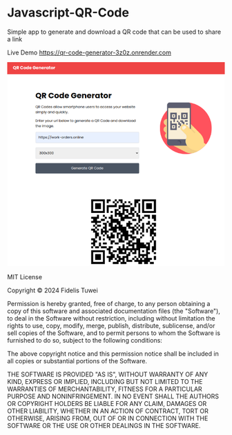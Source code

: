 # Javascript-QR-Code
Simple app to generate and download a QR code that can be used to share a link

Live Demo https://qr-code-generator-3z0z.onrender.com

![QR Code Generator](<Screenshot from 2024-02-14 10-45-03.png>)

MIT License

Copyright © 2024 Fidelis Tuwei

Permission is hereby granted, free of charge, to any person obtaining a copy of this software and associated documentation files (the "Software"), to deal in the Software without restriction, including without limitation the rights to use, copy, modify, merge, publish, distribute, sublicense, and/or sell copies of the Software, and to permit persons to whom the Software is furnished to do so, subject to the following conditions:

The above copyright notice and this permission notice shall be included in all copies or substantial portions of the Software.

THE SOFTWARE IS PROVIDED "AS IS", WITHOUT WARRANTY OF ANY KIND, EXPRESS OR IMPLIED, INCLUDING BUT NOT LIMITED TO THE WARRANTIES OF MERCHANTABILITY, FITNESS FOR A PARTICULAR PURPOSE AND NONINFRINGEMENT. IN NO EVENT SHALL THE AUTHORS OR COPYRIGHT HOLDERS BE LIABLE FOR ANY CLAIM, DAMAGES OR OTHER LIABILITY, WHETHER IN AN ACTION OF CONTRACT, TORT OR OTHERWISE, ARISING FROM, OUT OF OR IN CONNECTION WITH THE SOFTWARE OR THE USE OR OTHER DEALINGS IN THE SOFTWARE.